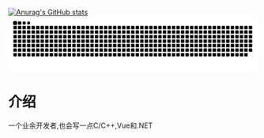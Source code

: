 [![Anurag's GitHub stats](https://github-readme-stats.vercel.app/api?username=swt1me)](https://github.com/anuraghazra/github-readme-stats)
<picture>
  <source
    media="(prefers-color-scheme: dark)"
    srcset="https://raw.githubusercontent.com/platane/snk/output/github-contribution-grid-snake-dark.svg"
  />
  <source
    media="(prefers-color-scheme: light)"
    srcset="https://raw.githubusercontent.com/platane/snk/output/github-contribution-grid-snake.svg"
  />
  <img
    alt="github contribution grid snake animation"
    src="https://raw.githubusercontent.com/platane/snk/output/github-contribution-grid-snake.svg"
  />
</picture>

# 介绍
一个业余开发者,也会写一点C/C++,Vue和.NET
